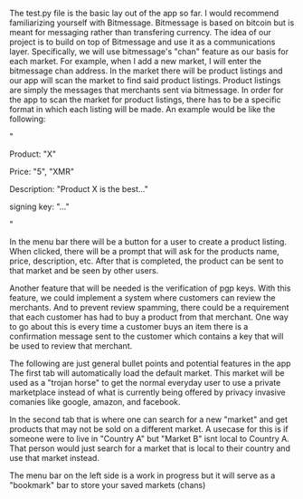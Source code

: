 The test.py file is the basic lay out of the app so far. I would recommend familiarizing yourself with Bitmessage. Bitmessage is based on bitcoin but is meant for messaging rather than transfering currency. The idea of our project is to build on top of Bitmessage and use it as a communications layer. Specifically, we will use bitmessage's "chan" feature as our basis for each market. For example, when I add a new market, I will enter the bitmessage chan address. In the market there will be product listings and our app will scan the market to find said product listings. Product listings are simply the messages that merchants sent via bitmessage. In order for the app to scan the market for product listings, there has to be a specific format in which each listing will be made. An example would be like the following:

"

Product: "X"

Price: "5", "XMR"

Description: "Product X is the best..."

signing key: "..."

"

In the menu bar there will be a button for a user to create a product listing. When clicked, there will be a prompt that will ask for the products name, price, description, etc. After that is completed, the product can be sent to that market and be seen by other users.

Another feature that will be needed is the verification of pgp keys. With this feature, we could implement a system where customers can review the merchants. And to prevent review spamming, there could be a requirement that each customer has had to buy a product from that merchant. One way to go about this is every time a customer buys an item there is a confirmation message sent to the customer which contains a key that will be used to review that merchant.




The following are just general bullet points and potential features in the app
The first tab will automatically load the default market. This market will be used as a "trojan horse" to get the normal everyday user to use a private marketplace instead of what is currently being offered by privacy invasive comanies like google, amazon, and facebook.

In the second tab that is where one can search for a new "market" and get products that may not be sold on a different market. A usecase for this is if someone were to live in "Country A" but "Market B" isnt local to Country A. That person would just search for a market that is local to their country and use that market instead.

The menu bar on the left side is a work in progress but it will serve as a "bookmark" bar to store your saved markets (chans)





